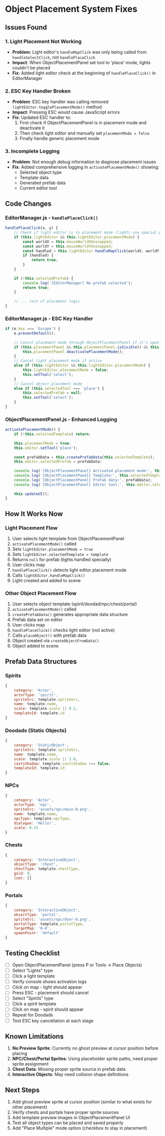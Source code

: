 # Object Placement System Fixes

## Issues Found

### 1. **Light Placement Not Working**
- **Problem**: Light editor's `handleMapClick` was only being called from `handleSelectClick`, not `handlePlaceClick`
- **Impact**: When ObjectPlacementPanel set tool to 'place' mode, lights couldn't be placed
- **Fix**: Added light editor check at the beginning of `handlePlaceClick()` in EditorManager

### 2. **ESC Key Handler Broken**
- **Problem**: ESC key handler was calling removed `lightEditor.togglePlacementMode()` method
- **Impact**: Pressing ESC would cause JavaScript errors
- **Fix**: Updated ESC handler to:
  1. First check if ObjectPlacementPanel is in placement mode and deactivate it
  2. Then check light editor and manually set `placementMode = false`
  3. Finally handle generic placement mode

### 3. **Incomplete Logging**
- **Problem**: Not enough debug information to diagnose placement issues
- **Fix**: Added comprehensive logging in `activatePlacementMode()` showing:
  - Selected object type
  - Template data
  - Generated prefab data
  - Current editor tool

## Code Changes

### EditorManager.js - `handlePlaceClick()`
```javascript
handlePlaceClick(x, y) {
    // Check if light editor is in placement mode (lights use special placement)
    if (this.lightEditor && this.lightEditor.placementMode) {
        const worldX = this.mouseWorldXUnsnapped;
        const worldY = this.mouseWorldYUnsnapped;
        const handled = this.lightEditor.handleMapClick(worldX, worldY);
        if (handled) {
            return true;
        }
    }
    
    if (!this.selectedPrefab) {
        console.log('[EditorManager] No prefab selected');
        return true;
    }
    
    // ... rest of placement logic
}
```

### EditorManager.js - ESC Key Handler
```javascript
if (e.key === 'Escape') {
    e.preventDefault();
    
    // Cancel placement mode through ObjectPlacementPanel if it's open
    if (this.placementPanel && this.placementPanel.isVisible() && this.placementPanel.placementMode) {
        this.placementPanel.deactivatePlacementMode();
    }
    // Cancel light placement mode if active
    else if (this.lightEditor && this.lightEditor.placementMode) {
        this.lightEditor.placementMode = false;
        this.setTool('select');
    }
    // Cancel object placement mode
    else if (this.selectedTool === 'place') {
        this.selectedPrefab = null;
        this.setTool('select');
    }
}
```

### ObjectPlacementPanel.js - Enhanced Logging
```javascript
activatePlacementMode() {
    if (!this.selectedTemplate) return;
    
    this.placementMode = true;
    this.editor.setTool('place');
    
    const prefabData = this.createPrefabData(this.selectedTemplate);
    this.editor.selectedPrefab = prefabData;
    
    console.log('[ObjectPlacementPanel] Activated placement mode:', this.selectedType);
    console.log('[ObjectPlacementPanel] Template:', this.selectedTemplate);
    console.log('[ObjectPlacementPanel] Prefab data:', prefabData);
    console.log('[ObjectPlacementPanel] Editor tool:', this.editor.selectedTool);
    
    this.updateUI();
}
```

## How It Works Now

### Light Placement Flow
1. User selects light template from ObjectPlacementPanel
2. `activatePlacementMode()` called
3. Sets `lightEditor.placementMode = true`
4. Sets `lightEditor.selectedTemplate = template`
5. Returns `null` for prefab (lights handled specially)
6. User clicks map
7. `handlePlaceClick()` detects light editor placement mode
8. Calls `lightEditor.handleMapClick()`
9. Light created and added to scene

### Other Object Placement Flow
1. User selects object template (spirit/doodad/npc/chest/portal)
2. `activatePlacementMode()` called
3. `createPrefabData()` generates appropriate data structure
4. Prefab data set on editor
5. User clicks map
6. `handlePlaceClick()` checks light editor (not active)
7. Calls `placeObject()` with prefab data
8. Object created via `createObjectFromData()`
9. Object added to scene

## Prefab Data Structures

### Spirits
```javascript
{
    category: 'Actor',
    actorType: 'spirit',
    spriteSrc: template.spriteSrc,
    name: template.name,
    scale: template.scale || 0.2,
    templateId: template.id
}
```

### Doodads (Static Objects)
```javascript
{
    category: 'StaticObject',
    spriteSrc: template.spriteSrc,
    name: template.name,
    scale: template.scale || 1.0,
    castsShadow: template.castsShadow !== false,
    templateId: template.id
}
```

### NPCs
```javascript
{
    category: 'Actor',
    actorType: 'npc',
    spriteSrc: 'assets/npc/main-0.png',
    name: template.name,
    npcType: template.npcType,
    dialogue: 'Hello!',
    scale: 0.15
}
```

### Chests
```javascript
{
    category: 'InteractiveObject',
    objectType: 'chest',
    chestType: template.chestType,
    gold: 0,
    loot: []
}
```

### Portals
```javascript
{
    category: 'InteractiveObject',
    objectType: 'portal',
    spriteSrc: 'assets/npc/door-0.png',
    portalType: template.portalType,
    targetMap: '0-0',
    spawnPoint: 'default'
}
```

## Testing Checklist

- [ ] Open ObjectPlacementPanel (press P or Tools → Place Objects)
- [ ] Select "Lights" type
- [ ] Click a light template
- [ ] Verify console shows activation logs
- [ ] Click on map - light should appear
- [ ] Press ESC - placement should cancel
- [ ] Select "Spirits" type
- [ ] Click a spirit template
- [ ] Click on map - spirit should appear
- [ ] Repeat for Doodads
- [ ] Test ESC key cancellation at each stage

## Known Limitations

1. **No Preview Sprite**: Currently no ghost preview at cursor position before placing
2. **NPC/Chest/Portal Sprites**: Using placeholder sprite paths, need proper sprite assignment
3. **Chest Data**: Missing proper sprite source in prefab data
4. **Interactive Objects**: May need collision shape definitions

## Next Steps

1. Add ghost preview sprite at cursor position (similar to what exists for other placement)
2. Verify chests and portals have proper sprite sources
3. Add template preview images in ObjectPlacementPanel UI
4. Test all object types can be placed and saved properly
5. Add "Place Multiple" mode option (checkbox to stay in placement)
